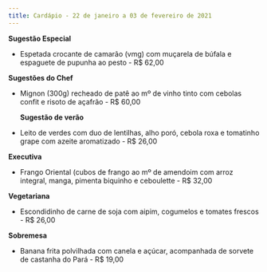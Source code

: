 ```yaml
---
title: Cardápio - 22 de janeiro a 03 de fevereiro de 2021
---
```

**Sugestão Especial** 

* Espetada crocante de camarão (vmg) com muçarela de búfala e espaguete de pupunha ao pesto - R$ 62,00

**Sugestões do Chef**

* Mignon (300g) recheado de patê ao mº de vinho tinto com cebolas confit e risoto de açafrão - R$ 60,00

  **Sugestão de verão**
* Leito de verdes com duo de lentilhas, alho poró, cebola roxa e tomatinho grape com azeite aromatizado - R$ 26,00

**Executiva**

* Frango Oriental (cubos de frango ao mº de amendoim com arroz integral, manga, pimenta biquinho e ceboulette - R$ 32,00

**Vegetariana**

* Escondidinho de carne de soja com aipim, cogumelos e tomates frescos - R$ 26,00

**Sobremesa**

* Banana frita polvilhada com canela e açúcar, acompanhada de sorvete de castanha do Pará - R$ 19,00